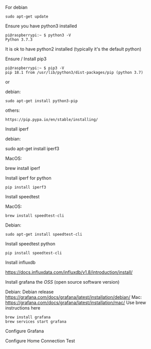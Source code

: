 For debian

```
sudo apt-get update
```

Ensure you have python3 installed

```
pi@raspberrypi:~ $ python3 -V
Python 3.7.3
```

It is ok to have python2 installed (typically it's the default python)

Ensure / Install pip3

```
pi@raspberrypi:~ $ pip3 -V
pip 18.1 from /usr/lib/python3/dist-packages/pip (python 3.7)
```

or

debian: 

```
sudo apt-get install python3-pip
```

others: 

```
https://pip.pypa.io/en/stable/installing/
```

Install iperf

debian: 

sudo apt-get install iperf3

MacOS: 

brew install iperf

Install iperf for python

```
pip install iperf3
```

Install speedtest

MacOS: 

```
brew install speedtest-cli
```

Debian: 

```
sudo apt-get install speedtest-cli
```

Install speedtest python

```
pip install speedtest-cli
```

Install influxdb 

https://docs.influxdata.com/influxdb/v1.8/introduction/install/

Install grafana the *OSS* (open source software version)

Debian: Debian release https://grafana.com/docs/grafana/latest/installation/debian/
Mac: https://grafana.com/docs/grafana/latest/installation/mac/
Use brew instructions here

```
brew install grafana
brew services start grafana
```

Configure Grafana

Configure Home Connection Test

